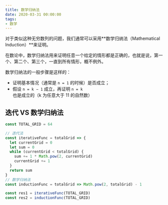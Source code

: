 ```yaml
---
title: 数学归纳法
date: 2020-03-31 00:00:00
tags:
- 数学
---
```


对于类似这种无穷数列的问题，我们通常可以采用**数学归纳法（Mathematical Induction）**来证明。

在数论中，数学归纳法用来证明任意一个给定的情形都是正确的，也就是说，第一个、第二个、第三个，一直到所有情形，概不例外。

数学归纳法的一般步骤是这样的：

- 证明基本情况（通常是 `n = 1` 的时候）是否成立；
- 假设 `n = k − 1` 成立，再证明 `n = k` 也是成立的（k 为任意大于 11 的自然数）

##  迭代 VS 数学归纳法

```javascript
const TOTAL_GRID = 64

// 迭代法
const iterativeFunc = totalGrid => {
  let currentGrid = 0
  let sum = 0
  while (currentGrid < totalGrid) {
    sum += 1 * Math.pow(2, currentGrid)
    currentGrid += 1
  }
  return sum
}
// 数学归纳法
const inductionFunc = totalGrid => Math.pow(2, totalGrid) - 1

const res1 = iterativeFunc(TOTAL_GRID)
const res2 = inductionFunc(TOTAL_GRID)
```
